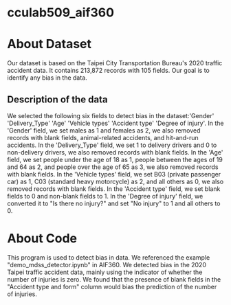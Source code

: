 # cculab509_aif360
About Dataset
============================================================================================
Our dataset is based on the Taipei City Transportation Bureau's 2020 traffic accident data. 
It contains 213,872 records with 105 fields. 
Our goal is to identify any bias in the data.

Description of the data
-----------------------------------------------------------------------------------------------------------------------------------------------------
We selected the following six fields to detect bias in the dataset:'Gender'	'Delivery_Type'	'Age'	'Vehicle types'	'Accident type'	'Degree of injury'.
In the 'Gender' field, we set males as 1 and females as 2, we also removed records with blank fields, animal-related accidents, and hit-and-run accidents.
In the 'Delivery_Type' field, we set 1 to delivery drivers and 0 to non-delivery drivers, we also removed records with blank fields.
In the 'Age' field, we set people under the age of 18 as 1, people between the ages of 19 and 64 as 2, and people over the age of 65 as 3, we also removed records with blank fields.
In the 'Vehicle types' field, we set B03 (private passenger car) as 1, C03 (standard heavy motorcycle) as 2, and all others as 0, we also removed records with blank fields.
In the 'Accident type' field, we set blank fields to 0 and non-blank fields to 1.
In the 'Degree of injury' field, we converted it to "Is there no injury?" and set "No injury" to 1 and all others to 0.

About Code
============================================================================================================================================
This program is used to detect bias in data.
We referenced the example "demo_mdss_detector.ipynb" in AIF360.
We detected bias in the 2020 Taipei traffic accident data, mainly using the indicator of whether the number of injuries is zero.
We found that the presence of blank fields in the "Accident type and form" column would bias the prediction of the number of injuries.
















